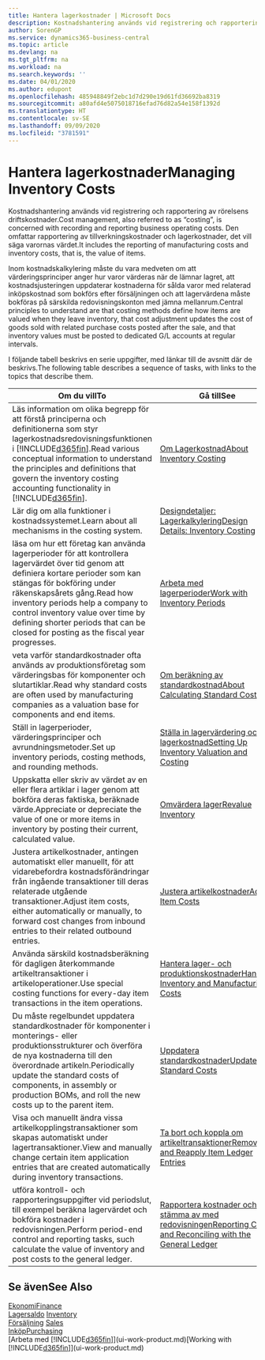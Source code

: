 ```yaml
---
title: Hantera lagerkostnader | Microsoft Docs
description: Kostnadshantering används vid registrering och rapportering av rörelsens driftskostnader. Den omfattar rapportering av tillverkningskostnader och lagerkostnader, det vill säga varornas värdet.
author: SorenGP
ms.service: dynamics365-business-central
ms.topic: article
ms.devlang: na
ms.tgt_pltfrm: na
ms.workload: na
ms.search.keywords: ''
ms.date: 04/01/2020
ms.author: edupont
ms.openlocfilehash: 485948849f2ebc1d7d290e19d61fd36692ba8319
ms.sourcegitcommit: a80afd4e5075018716efad76d82a54e158f1392d
ms.translationtype: HT
ms.contentlocale: sv-SE
ms.lasthandoff: 09/09/2020
ms.locfileid: "3781591"
---
```

# <a name="managing-inventory-costs"></a><span data-ttu-id="9abbf-104">Hantera lagerkostnader</span><span class="sxs-lookup"><span data-stu-id="9abbf-104">Managing Inventory Costs</span></span>
<span data-ttu-id="9abbf-105">Kostnadshantering används vid registrering och rapportering av rörelsens driftskostnader.</span><span class="sxs-lookup"><span data-stu-id="9abbf-105">Cost management, also referred to as “costing”, is concerned with recording and reporting business operating costs.</span></span> <span data-ttu-id="9abbf-106">Den omfattar rapportering av tillverkningskostnader och lagerkostnader, det vill säga varornas värdet.</span><span class="sxs-lookup"><span data-stu-id="9abbf-106">It includes the reporting of manufacturing costs and inventory costs, that is, the value of items.</span></span>   

<span data-ttu-id="9abbf-107">Inom kostnadskalkylering måste du vara medveten om att värderingsprinciper anger hur varor värderas när de lämnar lagret, att kostnadsjusteringen uppdaterar kostnaderna för sålda varor med relaterad inköpskostnad som bokförs efter försäljningen och att lagervärdena måste bokföras på särskilda redovisningskonton med jämna mellanrum.</span><span class="sxs-lookup"><span data-stu-id="9abbf-107">Central principles to understand are that costing methods define how items are valued when they leave inventory, that cost adjustment updates the cost of goods sold with related purchase costs posted after the sale, and that inventory values must be posted to dedicated G/L accounts at regular intervals.</span></span>

<span data-ttu-id="9abbf-108">I följande tabell beskrivs en serie uppgifter, med länkar till de avsnitt där de beskrivs.</span><span class="sxs-lookup"><span data-stu-id="9abbf-108">The following table describes a sequence of tasks, with links to the topics that describe them.</span></span>

|<span data-ttu-id="9abbf-109">**Om du vill**</span><span class="sxs-lookup"><span data-stu-id="9abbf-109">**To**</span></span>|<span data-ttu-id="9abbf-110">**Gå till**</span><span class="sxs-lookup"><span data-stu-id="9abbf-110">**See**</span></span>|  
|------------|-------------|  
|<span data-ttu-id="9abbf-111">Läs information om olika begrepp för att förstå principerna och definitionerna som styr lagerkostnadsredovisningsfunktionen i [!INCLUDE[d365fin](includes/d365fin_md.md)].</span><span class="sxs-lookup"><span data-stu-id="9abbf-111">Read various conceptual information to understand the principles and definitions that govern the inventory costing accounting functionality in [!INCLUDE[d365fin](includes/d365fin_md.md)].</span></span>|[<span data-ttu-id="9abbf-112">Om Lagerkostnad</span><span class="sxs-lookup"><span data-stu-id="9abbf-112">About Inventory Costing</span></span>](finance-learn-about-costing.md)|  
|<span data-ttu-id="9abbf-113">Lär dig om alla funktioner i kostnadssystemet.</span><span class="sxs-lookup"><span data-stu-id="9abbf-113">Learn about all mechanisms in the costing system.</span></span>|[<span data-ttu-id="9abbf-114">Designdetaljer: Lagerkalkylering</span><span class="sxs-lookup"><span data-stu-id="9abbf-114">Design Details: Inventory Costing</span></span>](design-details-inventory-costing.md)|
|<span data-ttu-id="9abbf-115">läsa om hur ett företag kan använda lagerperioder för att kontrollera lagervärdet över tid genom att definiera kortare perioder som kan stängas för bokföring under räkenskapsårets gång.</span><span class="sxs-lookup"><span data-stu-id="9abbf-115">Read how inventory periods help a company to control inventory value over time by defining shorter periods that can be closed for posting as the fiscal year progresses.</span></span>|[<span data-ttu-id="9abbf-116">Arbeta med lagerperioder</span><span class="sxs-lookup"><span data-stu-id="9abbf-116">Work with Inventory Periods</span></span>](finance-how-to-work-with-inventory-periods.md)|
|<span data-ttu-id="9abbf-117">veta varför standardkostnader ofta används av produktionsföretag som värderingsbas för komponenter och slutartiklar.</span><span class="sxs-lookup"><span data-stu-id="9abbf-117">Read why standard costs are often used by manufacturing companies as a valuation base for components and end items.</span></span>|[<span data-ttu-id="9abbf-118">Om beräkning av standardkostnad</span><span class="sxs-lookup"><span data-stu-id="9abbf-118">About Calculating Standard Cost</span></span>](finance-about-calculating-standard-cost.md)|
|<span data-ttu-id="9abbf-119">Ställ in lagerperioder, värderingsprinciper och avrundningsmetoder.</span><span class="sxs-lookup"><span data-stu-id="9abbf-119">Set up inventory periods, costing methods, and rounding methods.</span></span>|[<span data-ttu-id="9abbf-120">Ställa in lagervärdering och lagerkostnad</span><span class="sxs-lookup"><span data-stu-id="9abbf-120">Setting Up Inventory Valuation and Costing</span></span>](finance-set-up-inventory-valuation-and-costing.md)|
|<span data-ttu-id="9abbf-121">Uppskatta eller skriv av värdet av en eller flera artiklar i lager genom att bokföra deras faktiska, beräknade värde.</span><span class="sxs-lookup"><span data-stu-id="9abbf-121">Appreciate or depreciate the value of one or more items in inventory by posting their current, calculated value.</span></span>|[<span data-ttu-id="9abbf-122">Omvärdera lager</span><span class="sxs-lookup"><span data-stu-id="9abbf-122">Revalue Inventory</span></span>](inventory-how-revalue-inventory.md)|
|<span data-ttu-id="9abbf-123">Justera artikelkostnader, antingen automatiskt eller manuellt, för att vidarebefordra kostnadsförändringar från ingående transaktioner till deras relaterade utgående transaktioner.</span><span class="sxs-lookup"><span data-stu-id="9abbf-123">Adjust item costs, either automatically or manually, to forward cost changes from inbound entries to their related outbound entries.</span></span>|[<span data-ttu-id="9abbf-124">Justera artikelkostnader</span><span class="sxs-lookup"><span data-stu-id="9abbf-124">Adjust Item Costs</span></span>](inventory-how-adjust-item-costs.md)|
|<span data-ttu-id="9abbf-125">Använda särskild kostnadsberäkning för dagligen återkommande artikeltransaktioner i artikeloperationer.</span><span class="sxs-lookup"><span data-stu-id="9abbf-125">Use special costing functions for every-day item transactions in the item operations.</span></span>|[<span data-ttu-id="9abbf-126">Hantera lager- och produktionskostnader</span><span class="sxs-lookup"><span data-stu-id="9abbf-126">Handling Inventory and Manufacturing Costs</span></span>](finance-handle-inventory-and-manufacturing-costs.md)|  
|<span data-ttu-id="9abbf-127">Du måste regelbundet uppdatera standardkostnader för komponenter i monterings- eller produktionsstrukturer och överföra de nya kostnaderna till den överordnade artikeln.</span><span class="sxs-lookup"><span data-stu-id="9abbf-127">Periodically update the standard costs of components, in assembly or production BOMs, and roll the new costs up to the parent item.</span></span>|[<span data-ttu-id="9abbf-128">Uppdatera standardkostnader</span><span class="sxs-lookup"><span data-stu-id="9abbf-128">Update Standard Costs</span></span>](finance-how-to-update-standard-costs.md)|
|<span data-ttu-id="9abbf-129">Visa och manuellt ändra vissa artikelkopplingstransaktioner som skapas automatiskt under lagertransaktioner.</span><span class="sxs-lookup"><span data-stu-id="9abbf-129">View and manually change certain item application entries that are created automatically during inventory transactions.</span></span>|[<span data-ttu-id="9abbf-130">Ta bort och koppla om artikeltransaktioner</span><span class="sxs-lookup"><span data-stu-id="9abbf-130">Remove and Reapply Item Ledger Entries</span></span>](finance-how-to-remove-and-reapply-item-entries.md)|
|<span data-ttu-id="9abbf-131">utföra kontroll- och rapporteringsuppgifter vid periodslut, till exempel beräkna lagervärdet och bokföra kostnader i redovisningen.</span><span class="sxs-lookup"><span data-stu-id="9abbf-131">Perform period-end control and reporting tasks, such calculate the value of inventory and post costs to the general ledger.</span></span>|[<span data-ttu-id="9abbf-132">Rapportera kostnader och stämma av med redovisningen</span><span class="sxs-lookup"><span data-stu-id="9abbf-132">Reporting Costs and Reconciling with the General Ledger</span></span>](finance-report-costs-and-reconcile-with-the-general-ledger.md)|

## <a name="see-also"></a><span data-ttu-id="9abbf-133">Se även</span><span class="sxs-lookup"><span data-stu-id="9abbf-133">See Also</span></span>  
 [<span data-ttu-id="9abbf-134">Ekonomi</span><span class="sxs-lookup"><span data-stu-id="9abbf-134">Finance</span></span>](finance.md)  
 <span data-ttu-id="9abbf-135">[Lagersaldo](inventory-manage-inventory.md) </span><span class="sxs-lookup"><span data-stu-id="9abbf-135">[Inventory](inventory-manage-inventory.md) </span></span>  
 <span data-ttu-id="9abbf-136">[Försäljning](sales-manage-sales.md) </span><span class="sxs-lookup"><span data-stu-id="9abbf-136">[Sales](sales-manage-sales.md) </span></span>  
 [<span data-ttu-id="9abbf-137">Inköp</span><span class="sxs-lookup"><span data-stu-id="9abbf-137">Purchasing</span></span>](purchasing-manage-purchasing.md)  
 <span data-ttu-id="9abbf-138">[Arbeta med [!INCLUDE[d365fin](includes/d365fin_md.md)]](ui-work-product.md)</span><span class="sxs-lookup"><span data-stu-id="9abbf-138">[Working with [!INCLUDE[d365fin](includes/d365fin_md.md)]](ui-work-product.md)</span></span>
